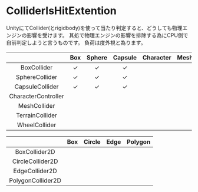 ColliderIsHitExtention
======================

UnityにてCollider(とrigidbody)を使って当たり判定すると、どうしても物理エンジンの影響を受けます。
其処で物理エンジンの影響を排除する為にCPU側で自前判定しようと言うものです。
負荷は度外視と為ります。

|                   |Box|Sphere|Capsule|Character|Mesh|Terrain|Wheel|
|:-----------------:|:-:|:----:|:-----:|:-------:|:--:|:-----:|:---:|
|BoxCollider        |✓ |✓    |✓     |         |    |       |     |
|SphereCollider     |✓ |✓    |✓     |         |    |       |     |
|CapsuleCollider    |✓ |✓    |✓     |         |    |       |     |
|CharacterController|   |      |       |         |    |       |     |
|MeshCollider       |   |      |       |         |    |       |     |
|TerrainCollider    |   |      |       |         |    |       |     |
|WheelCollider      |   |      |       |         |    |       |     |

|                 |Box|Circle|Edge|Polygon|
|:---------------:|:-:|:----:|:--:|:-----:|
|BoxCollider2D    |   |      |    |       |
|CircleCollider2D |   |      |    |       |
|EdgeCollider2D   |   |      |    |       |
|PolygonCollider2D|   |      |    |       |
